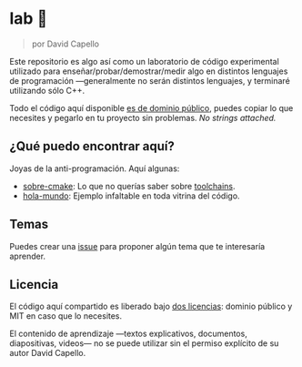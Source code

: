 # lab 🧪

> por David Capello

Este repositorio es algo así como un laboratorio de código
experimental utilizado para enseñar/probar/demostrar/medir algo en
distintos lenguajes de programación —generalmente no serán distintos
lenguajes, y terminaré utilizando sólo C++.

Todo el código aquí disponible [es de dominio público](#licencia),
puedes copiar lo que necesites y pegarlo en tu proyecto sin problemas.
*No strings attached.*

## ¿Qué puedo encontrar aquí?

Joyas de la anti-programación. Aquí algunas:

* [sobre-cmake](sobre-cmake/README.md): Lo que no querías saber sobre
  [toolchains](https://es.wikipedia.org/wiki/Cadena_de_herramientas).
* [hola-mundo](hola-mundo/): Ejemplo infaltable en toda
  vitrina del código.

## Temas

Puedes crear una [issue](https://github.com/dacap/lab/issues) para
proponer algún tema que te interesaría aprender.

## Licencia

El código aquí compartido es liberado bajo [dos licencias](LICENSE.txt):
dominio público y MIT en caso que lo necesites.

El contenido de aprendizaje —textos explicativos, documentos,
diapositivas, videos— no se puede utilizar sin el permiso explícito
de su autor David Capello.
